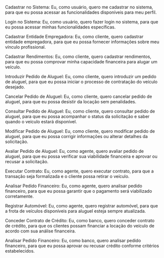 Cadastrar no Sistema: Eu, como usuário, quero me cadastrar no sistema, para que eu possa acessar as funcionalidades disponíveis para meu perfil.

Login no Sistema: Eu, como usuário, quero fazer login no sistema, para que eu possa acessar minhas funcionalidades específicas.

Cadastrar Entidade Empregadora: Eu, como cliente, quero cadastrar entidade empregadora, para que eu possa fornecer informações sobre meu vínculo profissional.

Cadastrar Rendimentos: Eu, como cliente, quero cadastrar rendimentos, para que eu possa comprovar minha capacidade financeira para alugar um veículo.

Introduzir Pedido de Aluguel: Eu, como cliente, quero introduzir um pedido de aluguel, para que eu possa iniciar o processo de contratação do veículo desejado.

Cancelar Pedido de Aluguel: Eu, como cliente, quero cancelar pedido de aluguel, para que eu possa desistir da locação sem penalidades.

Consultar Pedido de Aluguel: Eu, como cliente, quero consultar pedido de aluguel, para que eu possa acompanhar o status da solicitação e saber quando o veículo estará disponível.

Modificar Pedido de Aluguel: Eu, como cliente, quero modificar pedido de aluguel, para que eu possa corrigir informações ou alterar detalhes da solicitação.

Avaliar Pedido de Aluguel: Eu, como agente, quero avaliar pedido de aluguel, para que eu possa verificar sua viabilidade financeira e aprovar ou recusar a solicitação.

Executar Contrato: Eu, como agente, quero executar contrato, para que a transação seja formalizada e o cliente possa retirar o veículo.

Analisar Pedido Financeiro: Eu, como agente, quero analisar pedido financeiro, para que eu possa garantir que o pagamento será viabilizado corretamente.

Registrar Automóvel: Eu, como agente, quero registrar automóvel, para que a frota de veículos disponíveis para aluguel esteja sempre atualizada.

Conceder Contrato de Crédito: Eu, como banco, quero conceder contrato de crédito, para que os clientes possam financiar a locação do veículo de acordo com sua análise financeira.

Analisar Pedido Financeiro: Eu, como banco, quero analisar pedido financeiro, para que eu possa aprovar ou recusar crédito conforme critérios estabelecidos.
